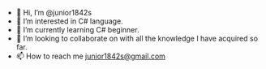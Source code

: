 - 👋 Hi, I’m @junior1842s
- 👀 I’m interested in C# language.
- 🌱 I’m currently learning C# beginner.
- 💞️ I’m looking to collaborate on with all the knowledge I have acquired so far.
- 📫 How to reach me junior1842s@gmail.com

<!---
junior1842s/junior1842s is a ✨ special ✨ repository because its `README.md` (this file) appears on your GitHub profile.
You can click the Preview link to take a look at your changes.
--->
